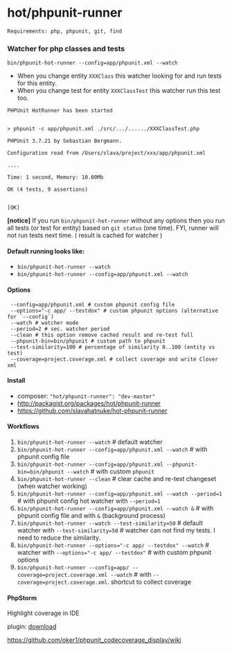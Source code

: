 hot/phpunit-runner
==================

`Requirements: php, phpunit, git, find`

### Watcher for php classes and tests

`bin/phpunit-hot-runner --config=app/phpunit.xml --watch`

* When you change entity `XXXClass` this watcher looking for and run tests for this entity.
* When you change test for entity `XXXClassTest` this watcher run this test too.

```
PHPUnit HotRunner has been started


> phpunit -c app/phpunit.xml ./src/.../....../XXXClassTest.php

PHPUnit 3.7.21 by Sebastian Bergmann.

Configuration read from /Users/slava/project/xxx/app/phpunit.xml

....

Time: 1 second, Memory: 10.00Mb

OK (4 tests, 9 assertions)


[OK]

```


**[notice]** If you run `bin/phpunit-hot-runner` without any options then you
run all tests (or test for entity) based on `git status` (one time).
FYI, runner will not run tests next time. ( result is cached for watcher )


#### Default running looks like:

* `bin/phpunit-hot-runner --watch`
* `bin/phpunit-hot-runner --config=app/phpunit.xml --watch`

#### Options
```
 --config=app/phpunit.xml # custom phpunit config file
 --options="-c app/ --testdox" # custom phpunit options (alternative for `--config`)
 --watch # watcher mode
 --period=2 # sec. watcher period
 --clean # this option remove cached result and re-test full
 --phpunit-bin=bin/phpunit # custom path to phpunit
 --test-similarity=100 # percentage of similarity 0..100 (entity vs test)
 --coverage=project.coverage.xml # collect coverage and write Clover xml
```

#### Install

* composer: `"hot/phpunit-runner": "dev-master"`
* http://packagist.org/packages/hot/phpunit-runner
* https://github.com/slavahatnuke/hot-phpunit-runner

#### Workflows

1. `bin/phpunit-hot-runner --watch` # default watcher
2. `bin/phpunit-hot-runner --config=app/phpunit.xml --watch` # with phpunit config file
3. `bin/phpunit-hot-runner --config=app/phpunit.xml --phpunit-bin=bin/phpunit --watch` # with custom `phpunit`
4. `bin/phpunit-hot-runner --clean` # clear cache and re-test changeset (when watcher working)
5. `bin/phpunit-hot-runner --config=app/phpunit.xml --watch --period=1` # with phpunit config hot watcher with `--period=1`
6. `bin/phpunit-hot-runner --config=app/phpunit.xml --watch &` # with phpunit config file and with `&` (background process)
7. `bin/phpunit-hot-runner --watch --test-similarity=50` # default watcher with `--test-similarity=50` # watcher can not find my tests. I need to reduce the similarity.
8. `bin/phpunit-hot-runner --options="-c app/ --testdox" --watch` # watcher with `--options="-c app/ --testdox"` # with custom phpunit options
9. `bin/phpunit-hot-runner --config=app/ --coverage=project.coverage.xml --watch` # with `--coverage=project.coverage.xml`. shortcut to collect coverage

#### PhpStorm

Highlight coverage in IDE

plugin: [download](plugin/phpunit_codecoverage_display.jar)

https://github.com/oker1/phpunit_codecoverage_display/wiki



